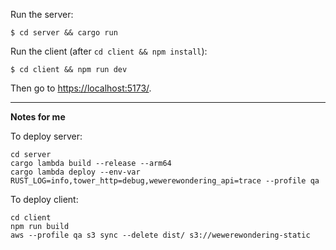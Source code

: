 Run the server:

```console
$ cd server && cargo run
```

Run the client (after `cd client && npm install`):

```console
$ cd client && npm run dev
```

Then go to <https://localhost:5173/>.

<!-- TODO: how the AWS parts are set up, especially DynamoDB. -->

---

**Notes for me**

To deploy server:

```console
cd server
cargo lambda build --release --arm64
cargo lambda deploy --env-var RUST_LOG=info,tower_http=debug,wewerewondering_api=trace --profile qa
```

To deploy client:

```console
cd client
npm run build
aws --profile qa s3 sync --delete dist/ s3://wewerewondering-static
```
